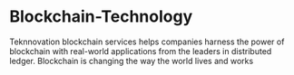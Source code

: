 # Blockchain-Technology
Teknnovation blockchain services helps companies harness the power of blockchain with real-world applications from the leaders in distributed ledger. Blockchain is changing the way the world lives and works 

